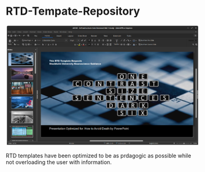 # RTD-Tempate-Repository



![Screen Shot](Media_Files/scr01.png)

RTD templates have been optimized to be as prdagogic as possible while not overloading the user with information. 
